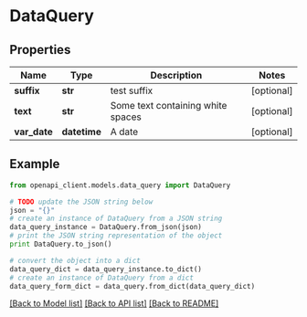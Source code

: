 # DataQuery


## Properties

Name | Type | Description | Notes
------------ | ------------- | ------------- | -------------
**suffix** | **str** | test suffix | [optional] 
**text** | **str** | Some text containing white spaces | [optional] 
**var_date** | **datetime** | A date | [optional] 

## Example

```python
from openapi_client.models.data_query import DataQuery

# TODO update the JSON string below
json = "{}"
# create an instance of DataQuery from a JSON string
data_query_instance = DataQuery.from_json(json)
# print the JSON string representation of the object
print DataQuery.to_json()

# convert the object into a dict
data_query_dict = data_query_instance.to_dict()
# create an instance of DataQuery from a dict
data_query_form_dict = data_query.from_dict(data_query_dict)
```
[[Back to Model list]](../README.md#documentation-for-models) [[Back to API list]](../README.md#documentation-for-api-endpoints) [[Back to README]](../README.md)


